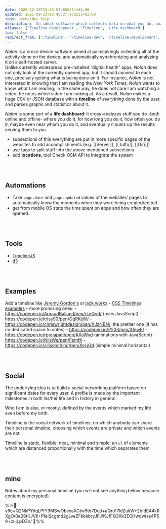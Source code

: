 ```yaml
---
date: 2020-12-15T15:56:57.856311+01:00
updated: 2021-09-23T18:45:27.972215+02:00
tags: geek/idea help
description: 'An ideal software which collects data on what you do, analyzing and showing you a summary of time you spend'
aliases: ['Timeline development', 'Timeline', 'Life dashboard']
toc: false
redirect_from: ['/timeline', '/timeline-dev', '/timeline-development', '/nolan-app', '/nolanapp']
---
```

*Nolan* is a cross-device software aimed at painstakingly collecting all of the activity done on the device, and automatically synchronizing and analyzing it on a self-hosted server.  
Unlike currently widespread pre-installed “digital health” apps, *Nolan* does not only look at the currently opened app, but it should connect to each one, precisely getting what is being done on it. For instance, *Nolan* is not interested in knowing that I am reading the *New York Times*, *Nolan* wants to know *what* I am reading; in the same way, he does not care  I am watching a video, he notes *which* video I am looking at.
As a result, *Nolan* makes a huge CSV or JSON database with a **timeline** of *everything* done by the user, and parses graphs and statistics about it.

*Nolan* is some sort of a **life dashboard**: it cross-analyzes stuff you do -both online and offline- where you do it, for how long you do it, how often you do it, maybe even near whom you do it, and eventually it sums up the results serving them to you.

- subsections of this everything are put in more specific pages of the websites to add accomplishments (e.g. [[Server]], [[Tutto]], [[Giri]])
- use tags to split stuff into the above mentioned subsections
- add **locations**, too! Check OSM API to integrate the system

<br>
<br>

## Automations

- Take `page.date` and `page.updated` values of the websites’ pages to automatically know the moments when they were being created/edited
- get from mobile OS stats the time spent on apps and how often they are opened.

<br>
<br>

## Tools

- [TimelineJS](https://timeline.knightlab.com "TimelineJS")
- [d3](https://github.com/d3/d3 'd3 repository on GitHub')

<br>
<br>

## Examples

Add a timeline like [Jeremy Gordon's](https://jgordon.io "Jeremy Gordon") or [jack.works](https://web.archive.org/web/20200513054829/http://jack.works/)
	- [CSS Timelines examples](https://freefrontend.com/css-timelines/ "65 CSS Timelines")
	- more promising ones:
		- https://codepen.io/ArnaudBalland/pen/rLeQgd/ (uses JavaScript)
		- https://codepen.io/triss90/pen/GqRKeW/
		- https://codepen.io/chriswrightdesign/pen/XJzNBN/, the prettier one (it has no dedicated space to dates)
		- https://codepen.io/P233/pen/lGewF/
		- https://codepen.io/rprajapatii/pen/AXoWyd (animations with JavaScript)
		- https://codepen.io/NilsWe/pen/FemfK
		- https://codepen.io/allisonching/pen/XeLjGd (simple minimal horizontal)

<br>
<br>

## Social

The underlying idea is to build a social networking platform based on significant dates for every user. A profile is made by the important milestones in both his/her life and in history in general.

Who I am is also, or mostly, defined by the events which marked my life even before my birth.

Timeline is the social network of timelines, on which anybody can share their personal timeline, choosing which events are private and which events are not.

Timeline is static, flexible, neat, minimal and simple: an `ul` of elements which are distanced proportionally with the time which separates them

<br>
<br>

## mine

Notes about my personal timeline (you will not see anything below because content is encrypted)

%%🔐 v6c+Q2NkPYdqLPfY9MSwObvxaXGtw9tb7DqJ+aQro17ldZukW+2bIdE44kRXgO/0e26tKJV6+PIeiScgtnd2gLveZFkbkbryJFJ/KJfFG3Xk3ECHwdwIss4P59+zujLpDZn/ 🔐%%

